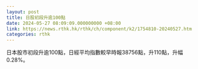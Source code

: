 ```yaml
---
layout: post
title: 日股初段升逾100點
date: 2024-05-27 08:09:09.000000000 +08:00
link: https://news.rthk.hk/rthk/ch/component/k2/1754810-20240527.htm
categories: rthk
---
```


日本股市初段升逾100點，日經平均指數較早時報38756點，升110點，升幅0.28%。
